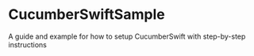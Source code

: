 # CucumberSwiftSample
A guide and example for how to setup CucumberSwift with step-by-step instructions
